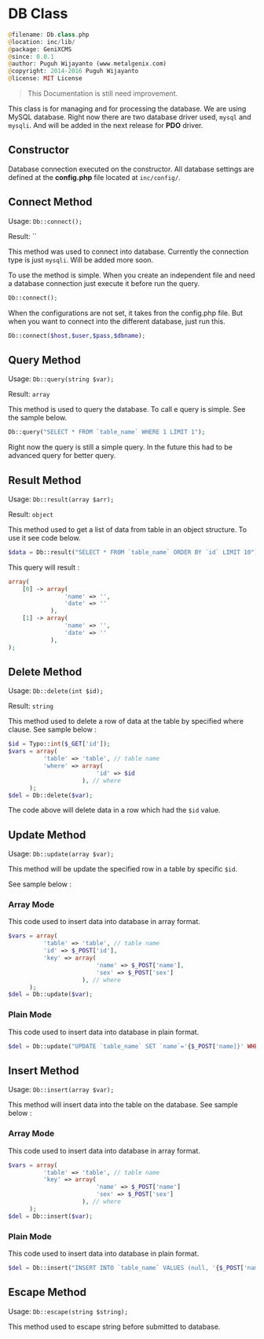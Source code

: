 # DB Class

```php
@filename: Db.class.php
@location: inc/lib/
@package: GeniXCMS
@since: 0.0.1
@author: Puguh Wijayanto (www.metalgenix.com)
@copyright: 2014-2016 Puguh Wijayanto
@license: MIT License
```

> This Documentation is still need improvement.


This class is for managing and for processing the database. We are using MySQL database. Right now there are two database driver used, `mysql` and `mysqli`. And will be added in the next release for **PDO** driver.


## Constructor

Database connection executed on the constructor. All database settings are defined at the **config.php** file located at `inc/config/`. 


## Connect Method

Usage: `Db::connect();` 

Result: ``

This method was used to connect into database. Currently the connection type is just `mysqli`. Will be added more soon. 

To use the method is simple. When you create an independent file and need a database connection just execute it before run the query. 

```php
Db::connect();
```

When the configurations are not set, it takes fron the config.php file. But when you want to connect into the different database, just run this.

```php
Db::connect($host,$user,$pass,$dbname);
```

## Query Method

Usage: `Db::query(string $var);`

Result: `array`

This method is used to query the database. To call e query is simple. See the sample below. 

```php
Db::query("SELECT * FROM `table_name` WHERE 1 LIMIT 1");
```

Right now the query is still a simple query. In the future this had to be advanced query for better query.

## Result Method

Usage: `Db::result(array $arr);`

Result: `object`

This method used to get a list of data from table in an object structure. To use it see code below.

```php
$data = Db::result("SELECT * FROM `table_name` ORDER BY `id` LIMIT 10");
```

This query will result :

```php
array(
	[0] -> array(
				'name' => '',
				'date' => ''
			),
	[1] -> array(
				'name' => '',
				'date' => ''
			),
);
```

## Delete Method

Usage: `Db::delete(int $id);`

Result: `string`

This method used to delete a row of data at the table by specified where clause. See sample below :

```php
$id = Typo::int($_GET['id']);
$vars = array(
          'table' => 'table', // table name
          'where' => array(
                         'id' => $id
                     ), // where
      );
$del = Db::delete($var);
```

The code above will delete data in a row which had the `$id` value.


## Update Method

Usage: `Db::update(array $var);`

This method will be update the specified row in a table by specific `$id`.

See sample below :

### Array Mode

This code used to insert data into database in array format.

```php
$vars = array(
          'table' => 'table', // table name
          'id' => $_POST['id'],
          'key' => array(
                         'name' => $_POST['name'],
                         'sex' => $_POST['sex']
                     ), // where
      );
$del = Db::update($var);

```

### Plain Mode

This code used to insert data into database in plain format.

```php
$del = Db::update("UPDATE `table_name` SET `name`='{$_POST['name]}' WHERE `id` = '".$_POST['id']."')");
```

## Insert Method

Usage: `Db::insert(array $var);`

This method will insert data into the table on the database. See sample below :
### Array Mode

This code used to insert data into database in array format.

```php
$vars = array(
          'table' => 'table', // table name
          'key' => array(
                         'name' => $_POST['name']
                         'sex' => $_POST['sex']
                     ), // where
      );
$del = Db::insert($var);
```

### Plain Mode

This code used to insert data into database in plain format.

```php
$del = Db::insert("INSERT INTO `table_name` VALUES (null, '{$_POST['name]}')");
```


## Escape Method

Usage: `Db::escape(string $string);`


This method used to escape string before submitted to database. 